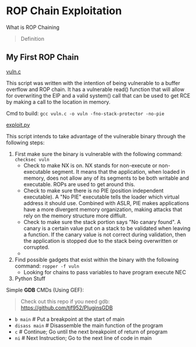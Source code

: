 # ROP Chain Exploitation

What is ROP Chaining
> Definition

## My First ROP Chain

[vuln.c](first_rop/vuln.c)

This script was written with the intention of being vulnerable to a buffer overflow and ROP chain. It has a vulnerable read() function that will allow for overwriting the EIP and a valid system() call that can be used to get RCE by making a call to the location in memory.

Cmd to build: `gcc vuln.c -o vuln -fno-stack-protector -no-pie`

[exploit.py](first_rop/expoit.py)

This script intends to take advantage of the vulnerable binary through the following steps:

1. First make sure the binary is vulnerable with the following command: `checksec vuln`
	- Check to make NX is on. NX stands for non-execute or non-executable segment. It means that the application, when loaded in memory, does not allow any of its segments to be both writable and executable. ROPs are used to get around this.
	- Check to make sure there is no PIE (position independent executable). A "No PIE" executable tells the loader which virtual address it should use. Combined with ASLR, PIE makes applications have a more divergent memory organization, making attacks that rely on the memory structure more diffiult.
	- Check to make sure the stack portion says "No canary found". A canary is a certain value put on a stack to be validated when leaving a function. If the canary value is not correct during validation, then the application is stopped due to the stack being overwritten or corrupted.
	- 
2. Find possible gadgets that exist within the binary with the following command: `ropper -f vuln`
	- Looking for chains to pass variables to have program execute NEC
3. Python Stuff

Simple **GDB** CMDs (Using GEF): 

> Check out this repo if you need gdb: https://github.com/tjf952/PluginsGDB

- `b main` # Put a breakpoint at the start of main
- `disass main` # Disassemble the main function of the program
- `c` # Continue; Go until the next breakpoint of return of program
- `ni` # Next Instruction; Go to the next line of code in main
